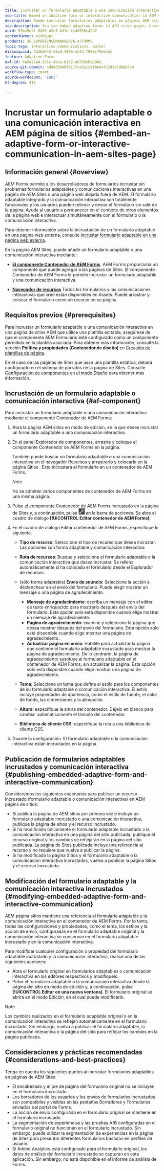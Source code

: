 ```yaml
---
title: Incrustar un formulario adaptable o una comunicación interactiva en AEM página de sitios
seo-title: Embed an adaptive form or interactive communication in AEM sites page
description: Puede incrustar formularios adaptables en páginas AEM sitios. Los usuarios pueden rellenar y enviar formularios sin salir de las páginas del sitio.
seo-description: You can embed adaptive forms in AEM sites pages. Users can fill and submit forms without leaving the site pages.
uuid: 59b49e2f-6d95-42e5-b31e-fc40936c42d2
contentOwner: vishgupt
products: SG_EXPERIENCEMANAGER/6.4/FORMS
topic-tags: interactive-communications, author
discoiquuid: 43362643-69cd-4006-a613-f998c79eeddc
feature: Adaptive Forms
exl-id: ba5d21a4-231c-4e1e-b172-4d700cb9696e
source-git-commit: bd94d3949f0117aa3e1c9f0e84f7293a5d6b03b4
workflow-type: tm+mt
source-wordcount: '1083'
ht-degree: 41%

---
```


# Incrustar un formulario adaptable o una comunicación interactiva en AEM página de sitios {#embed-an-adaptive-form-or-interactive-communication-in-aem-sites-page}

## Información general {#overview}

AEM Forms permite a los desarrolladores de formularios incrustar sin problemas formularios adaptables y comunicaciones interactivas en una página de AEM Sites o una página web alojada fuera de AEM. El formulario adaptable integrado y la comunicación interactiva son totalmente funcionales y los usuarios pueden rellenar y enviar el formulario sin salir de la página. Ayuda al usuario a permanecer en el contexto de otros elementos de la página web e interactuar simultáneamente con el formulario o la comunicación interactiva.

Para obtener información sobre la incrustación de un formulario adaptable en una página web externa, consulte [Incrustar formulario adaptable en una página web externa](/help/forms/using/embed-adaptive-form-external-web-page.md).

En la página AEM Sites, puede añadir un formulario adaptable o una comunicación interactiva mediante:

* **[El componente Contenedor de AEM Forms](/help/forms/using/embed-adaptive-form-aem-sites.md#af-component)**. AEM Forms proporciona un componente que puede agregar a las páginas de Sites. El componente Contenedor de AEM Forms le permite incrustar un formulario adaptable y una comunicación interactiva.

* **[Navegador de recursos](/help/forms/using/embed-adaptive-form-aem-sites.md#asset-browser)**
Todos los formularios y las comunicaciones interactivas que cree están disponibles en Assets. Puede arrastrar y colocar el formulario como un recurso en su página.

## Requisitos previos {#prerequisites}

Para incrustar un formulario adaptable o una comunicación interactiva en una página de sitios AEM que utilice una plantilla editable, asegúrese de que el componente AEM Formulario esté configurado como un componente permitido en la plantilla asociada. Para obtener más información, consulte la sección **Política y propiedades (Contenedor de diseño)** en [Creación de plantillas de página](/help/sites-authoring/templates.md).

En el caso de las páginas de Sites que usan una plantilla estática, deberá configurarlo en el sistema de párrafos de la página de Sites. Consulte [Configuración de componentes en el modo Diseño](/help/sites-authoring/default-components-designmode.md) para obtener más información.

## Incrustación de un formulario adaptable o comunicación interactiva {#af-component}

Para incrustar un formulario adaptable o una comunicación interactiva mediante el componente Contenedor de AEM Forms:

1. Abra la página AEM sitios en modo de edición, en la que desea incrustar un formulario adaptable o una comunicación interactiva.
1. En el panel Explorador de componentes, arrastre y coloque el componente Contenedor de AEM Forms en la página.

   También puede buscar un formulario adaptable o una comunicación interactiva en el navegador Recursos y arrastrarlo y colocarlo en la página Sitios . Esto incrustará el formulario en un contenedor de AEM Forms.

   >[!NOTE]
   >
   >No se admiten varios componentes de contenedor de AEM Forms en una misma página.

1. Pulse el componente Contenedor de AEM Forms incrustado en la página de Sites y, a continuación, pulse ![settings_icon](assets/settings_icon.png) en la barra de acciones. Se abre el cuadro de diálogo **[!UICONTROL Editar contenedor de AEM Forms]**.
1. En el cuadro de diálogo Editar contenedor de AEM Forms, especifique lo siguiente.

   * **Tipo de recurso:** Seleccione el tipo de recurso que desea incrustar. Las opciones son forma adaptable y comunicación interactiva
   * **Ruta de recursos**: Busque y seleccione el formulario adaptable o la comunicación interactiva que desea incrustar. Se rellena automáticamente si ha colocado el formulario desde el Explorador de recursos.
   * (sólo forma adaptable) **Envío de anuncio**: Seleccione la acción a déclencheur en el envío del formulario. Puede elegir mostrar un mensaje o una página de agradecimiento.

      * **Mensaje de agradecimiento**: escriba un mensaje con el editor de texto enriquecido para mostrarlo después del envío del formulario. Esta opción solo está disponible cuando elige mostrar un mensaje de agradecimiento.
      * **Página de agradecimiento**: examine y seleccione la página que desea mostrar después del envío del formulario. Esta opción solo está disponible cuando elige mostrar una página de agradecimiento.
      * **Actualizar página en envío**: Habilite para actualizar la página que contiene el formulario adaptable incrustado para mostrar la página de agradecimiento. De lo contrario, la página de agradecimiento sustituye al formulario adaptable en el contenedor de AEM Forms, sin actualizar la página. Esta opción solo está disponible cuando elige mostrar una página de agradecimiento.
   * **Tema**: Seleccione un tema que defina el estilo para los componentes de su formulario adaptable o comunicación interactiva. El estilo incluye propiedades de apariencia, como el estilo de fuente, el color de fondo, las dimensiones y la alineación.
   * **Altura**: especifique la altura del contenedor. Déjelo en blanco para cambiar automáticamente el tamaño del contenedor.
   * **Biblioteca de cliente CSS**: especifique la ruta a una biblioteca de cliente CSS.


1. Guarde la configuración. El formulario adaptable o la comunicación interactiva están incrustados en la página.

## Publicación de formularios adaptables incrustados y comunicación interactiva {#publishing-embedded-adaptive-form-and-interactive-communication}

Consideremos los siguientes escenarios para publicar un recurso incrustado (formulario adaptable o comunicación interactiva) en AEM página de sitios:

* Si publica la página de AEM sitios por primera vez e incluye un formulario adaptable incrustado o una comunicación interactiva, publique la página de sitios y el recurso incrustado.
* Si ha modificado únicamente el formulario adaptable incrustado o la comunicación interactiva en una página del sitio publicada, publique el recurso original y los cambios se reflejarán en la página del sitio publicada. La página de Sites publicada incluye una referencia al recurso y no requiere que vuelva a publicar la página.
* Si ha modificado la página Sitios y el formulario adaptable o la comunicación interactiva incrustados, vuelva a publicar la página Sitios y el recurso incrustado.

## Modificación del formulario adaptable y la comunicación interactiva incrustados {#modifying-embedded-adaptive-form-and-interactive-communication}

AEM página sitios mantiene una referencia al formulario adaptable y la comunicación interactiva en el contenedor de AEM Forms. Por lo tanto, todas las configuraciones y propiedades, como el tema, los estilos y la acción de envío, configuradas en el formulario adaptable original y la comunicación interactiva se conservan en el formulario adaptable incrustado y en la comunicación interactiva.

Para modificar cualquier configuración o propiedad del formulario adaptable incrustado y la comunicación interactiva, realice una de las siguientes acciones:

* Abra el formulario original en formularios adaptables o comunicación interactiva en los editores respectivos y modifíquelo.
* Pulse el formulario adaptable o la comunicación interactiva desde la página del sitio en modo de edición y, a continuación, pulse **[!UICONTROL Editar en una nueva ventana]**. El formulario original se abrirá en el modo Edición, en el cual puede modificarlo.

>[!NOTE]
>
>Los cambios realizados en el formulario adaptable original o en la comunicación interactiva se reflejan automáticamente en el formulario incrustado. Sin embargo, vuelva a publicar el formulario adaptable, la comunicación interactiva o la página del sitio para reflejar los cambios en la página publicada.

## Consideraciones y prácticas recomendadas {#considerations-and-best-practices}

Tenga en cuenta los siguientes puntos al incrustar formularios adaptables en páginas de AEM Sites:

* El encabezado y el pie de página del formulario original no se incluyen en el formulario incrustado.
* Los borradores de los usuarios y los envíos de formularios incrustados son compatibles y visibles en las pestañas Borradores y Formularios enviados del portal de Forms.
* La acción de envío configurada en el formulario original se mantiene en el formulario incrustado.
* La segmentación de experiencias y las pruebas A/B configuradas en el formulario original no funcionan en el formulario incrustado. Sin embargo, puede utilizar la segmentación de experiencias en la página de Sites para presentar diferentes formularios basados en perfiles de usuario.
* Si Adobe Analytics está configurado para el formulario original, los datos de análisis del formulario incrustado se capturan en esta aplicación. Sin embargo, no está disponible en el informe de análisis de Forms.
